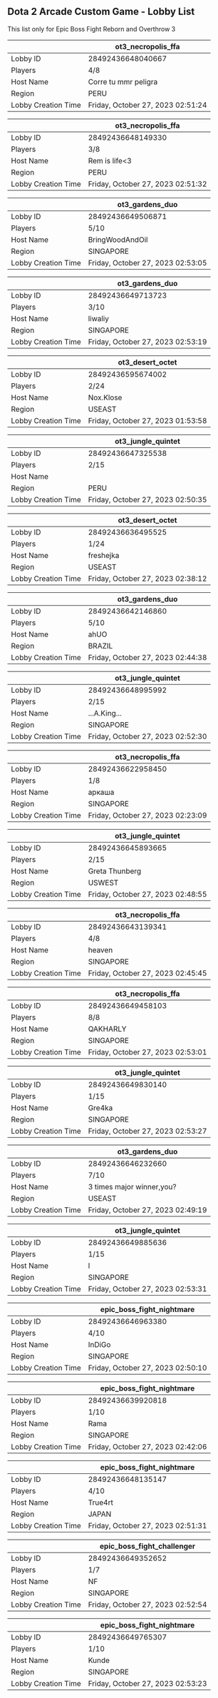 ## Dota 2 Arcade Custom Game - Lobby List

This list only for Epic Boss Fight Reborn and Overthrow 3

|  | ot3_necropolis_ffa |
| ------ | ------ |
| Lobby ID | 28492436648040667 |
| Players | 4/8 |
| Host Name | Corre tu mmr peligra |
| Region | PERU |
| Lobby Creation Time | Friday, October 27, 2023 02:51:24 |


|  | ot3_necropolis_ffa |
| ------ | ------ |
| Lobby ID | 28492436648149330 |
| Players | 3/8 |
| Host Name | Rem is life<3 |
| Region | PERU |
| Lobby Creation Time | Friday, October 27, 2023 02:51:32 |


|  | ot3_gardens_duo |
| ------ | ------ |
| Lobby ID | 28492436649506871 |
| Players | 5/10 |
| Host Name | BringWoodAndOil |
| Region | SINGAPORE |
| Lobby Creation Time | Friday, October 27, 2023 02:53:05 |


|  | ot3_gardens_duo |
| ------ | ------ |
| Lobby ID | 28492436649713723 |
| Players | 3/10 |
| Host Name | liwaliy |
| Region | SINGAPORE |
| Lobby Creation Time | Friday, October 27, 2023 02:53:19 |


|  | ot3_desert_octet |
| ------ | ------ |
| Lobby ID | 28492436595674002 |
| Players | 2/24 |
| Host Name | Nox.Klose |
| Region | USEAST |
| Lobby Creation Time | Friday, October 27, 2023 01:53:58 |


|  | ot3_jungle_quintet |
| ------ | ------ |
| Lobby ID | 28492436647325538 |
| Players | 2/15 |
| Host Name | <Exanime> |
| Region | PERU |
| Lobby Creation Time | Friday, October 27, 2023 02:50:35 |


|  | ot3_desert_octet |
| ------ | ------ |
| Lobby ID | 28492436636495525 |
| Players | 1/24 |
| Host Name | freshejka |
| Region | USEAST |
| Lobby Creation Time | Friday, October 27, 2023 02:38:12 |


|  | ot3_gardens_duo |
| ------ | ------ |
| Lobby ID | 28492436642146860 |
| Players | 5/10 |
| Host Name | ahUO |
| Region | BRAZIL |
| Lobby Creation Time | Friday, October 27, 2023 02:44:38 |


|  | ot3_jungle_quintet |
| ------ | ------ |
| Lobby ID | 28492436648995992 |
| Players | 2/15 |
| Host Name | ...A.King... |
| Region | SINGAPORE |
| Lobby Creation Time | Friday, October 27, 2023 02:52:30 |


|  | ot3_necropolis_ffa |
| ------ | ------ |
| Lobby ID | 28492436622958450 |
| Players | 1/8 |
| Host Name | аркаша |
| Region | SINGAPORE |
| Lobby Creation Time | Friday, October 27, 2023 02:23:09 |


|  | ot3_jungle_quintet |
| ------ | ------ |
| Lobby ID | 28492436645893665 |
| Players | 2/15 |
| Host Name | Greta Thunberg |
| Region | USWEST |
| Lobby Creation Time | Friday, October 27, 2023 02:48:55 |


|  | ot3_necropolis_ffa |
| ------ | ------ |
| Lobby ID | 28492436643139341 |
| Players | 4/8 |
| Host Name | heaven |
| Region | SINGAPORE |
| Lobby Creation Time | Friday, October 27, 2023 02:45:45 |


|  | ot3_necropolis_ffa |
| ------ | ------ |
| Lobby ID | 28492436649458103 |
| Players | 8/8 |
| Host Name | QAKHARLY |
| Region | SINGAPORE |
| Lobby Creation Time | Friday, October 27, 2023 02:53:01 |


|  | ot3_jungle_quintet |
| ------ | ------ |
| Lobby ID | 28492436649830140 |
| Players | 1/15 |
| Host Name | Gre4ka |
| Region | SINGAPORE |
| Lobby Creation Time | Friday, October 27, 2023 02:53:27 |


|  | ot3_gardens_duo |
| ------ | ------ |
| Lobby ID | 28492436646232660 |
| Players | 7/10 |
| Host Name | 3 times major winner,you? |
| Region | USEAST |
| Lobby Creation Time | Friday, October 27, 2023 02:49:19 |


|  | ot3_jungle_quintet |
| ------ | ------ |
| Lobby ID | 28492436649885636 |
| Players | 1/15 |
| Host Name | l |
| Region | SINGAPORE |
| Lobby Creation Time | Friday, October 27, 2023 02:53:31 |


|  | epic_boss_fight_nightmare |
| ------ | ------ |
| Lobby ID | 28492436646963380 |
| Players | 4/10 |
| Host Name | InDiGo |
| Region | SINGAPORE |
| Lobby Creation Time | Friday, October 27, 2023 02:50:10 |


|  | epic_boss_fight_nightmare |
| ------ | ------ |
| Lobby ID | 28492436639920818 |
| Players | 1/10 |
| Host Name | Rama |
| Region | SINGAPORE |
| Lobby Creation Time | Friday, October 27, 2023 02:42:06 |


|  | epic_boss_fight_nightmare |
| ------ | ------ |
| Lobby ID | 28492436648135147 |
| Players | 4/10 |
| Host Name | True4rt |
| Region | JAPAN |
| Lobby Creation Time | Friday, October 27, 2023 02:51:31 |


|  | epic_boss_fight_challenger |
| ------ | ------ |
| Lobby ID | 28492436649352652 |
| Players | 1/7 |
| Host Name | NF |
| Region | SINGAPORE |
| Lobby Creation Time | Friday, October 27, 2023 02:52:54 |


|  | epic_boss_fight_nightmare |
| ------ | ------ |
| Lobby ID | 28492436649765307 |
| Players | 1/10 |
| Host Name | Kunde |
| Region | SINGAPORE |
| Lobby Creation Time | Friday, October 27, 2023 02:53:23 |



